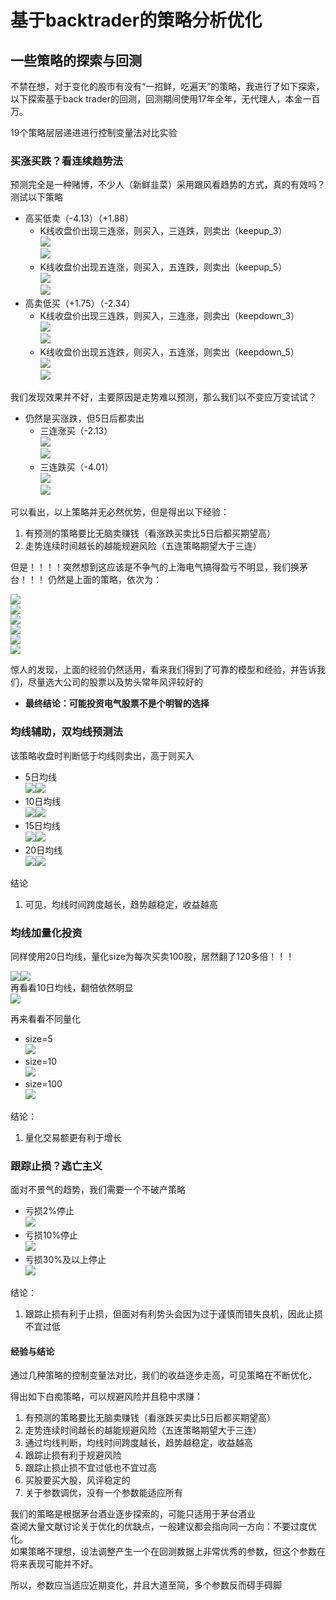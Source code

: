 # 基于backtrader的策略分析优化
## 一些策略的探索与回测
不禁在想，对于变化的股市有没有“一招鲜，吃遍天”的策略，我进行了如下探索，以下探索基于back trader的回测，回测期间使用17年全年，无代理人，本金一百万。

19个策略层层递进进行控制变量法对比实验

### 买涨买跌？看连续趋势法  
   
   预测完全是一种赌博，不少人（新鲜韭菜）采用跟风看趋势的方式，真的有效吗？测试以下策略

* 高买低卖（-4.13）（+1.88）  
    * K线收盘价出现三连涨，则买入，三连跌，则卖出（keepup_3）  
        ![](2020-08-20-23-00-50.png)  
        ![](2020-08-20-23-00-32.png)   
    * K线收盘价出现五连涨，则买入，五连跌，则卖出（keepup_5）  
        ![](2020-08-20-23-04-45.png)  
        ![](2020-08-20-23-04-32.png)  
* 高卖低买（+1.75）（-2.34）  
    * K线收盘价出现三连跌，则买入，三连涨，则卖出（keepdown_3）  
      ![](2020-08-20-22-59-19.png)  
      ![](2020-08-20-22-58-13.png)  
    * K线收盘价出现五连跌，则买入，五连涨，则卖出（keepdown_5）  
      ![](2020-08-20-23-05-27.png)  
      ![](2020-08-20-23-05-07.png)  

我们发现效果并不好，主要原因是走势难以预测，那么我们以不变应万变试试？

* 仍然是买涨跌，但5日后都卖出  
    * 三连涨买（-2.13）  
        ![](2020-08-20-23-06-06.png)  
        ![](2020-08-20-23-05-54.png)  
    * 三连跌买（-4.01）  
        ![](2020-08-20-23-06-44.png)  
        ![](2020-08-20-23-06-33.png)  

可以看出，以上策略并无必然优势，但是得出以下经验：  
1. 有预测的策略要比无脑卖赚钱（看涨跌买卖比5日后都买期望高）
2. 走势连续时间越长的越能规避风险（五连策略期望大于三连）

但是！！！！突然想到这应该是不争气的上海电气搞得盈亏不明显，我们换茅台！！！
仍然是上面的策略，依次为：

![](2020-08-20-23-28-19.png)  
![](2020-08-20-23-29-09.png)   
![](2020-08-20-23-29-20.png)  
![](2020-08-20-23-29-40.png)  
![](2020-08-20-23-30-00.png)  
![](2020-08-20-23-30-19.png)  

惊人的发现，上面的经验仍然适用，看来我们得到了可靠的模型和经验，并告诉我们，尽量选大公司的股票以及势头常年风评较好的

* **最终结论：可能投资电气股票不是个明智的选择**

### 均线辅助，双均线预测法

该策略收盘时判断低于均线则卖出，高于则买入

* 5日均线  
![](2020-08-21-00-03-49.png)![](2020-08-21-00-03-26.png)  
* 10日均线  
![](2020-08-21-00-10-27.png)![](2020-08-21-00-04-31.png)  
* 15日均线  
![](2020-08-21-00-09-11.png)![](2020-08-21-00-09-29.png)  
* 20日均线  
![](2020-08-21-00-11-43.png)![](2020-08-21-00-11-56.png)  

结论
1. 可见，均线时间跨度越长，趋势越稳定，收益越高

### 均线加量化投资
同样使用20日均线，量化size为每次买卖100股，居然翻了120多倍！！！  

![](2020-08-21-00-12-31.png)![](2020-08-21-00-12-43.png)  
再看看10日均线，翻倍依然明显  
![](2020-08-21-01-15-13.png)  

再来看看不同量化

* size=5  
![](2020-08-21-01-13-27.png)
* size=10  
![](2020-08-21-01-13-46.png)
* size=100  
![](2020-08-21-01-17-36.png)

结论：
1. 量化交易额更有利于增长

### 跟踪止损？逃亡主义
面对不景气的趋势，我们需要一个不破产策略

* 亏损2%停止  
![](2020-08-21-01-40-22.png)
* 亏损10%停止  
![](2020-08-21-01-40-53.png)
* 亏损30%及以上停止  
![](2020-08-21-01-34-17.png)
  
结论：  
1. 跟踪止损有利于止损，但面对有利势头会因为过于谨慎而错失良机，因此止损不宜过低

#### 经验与结论

通过几种策略的控制变量法对比，我们的收益逐步走高，可见策略在不断优化，

得出如下白痴策略，可以规避风险并且稳中求赚：

1. 有预测的策略要比无脑卖赚钱（看涨跌买卖比5日后都买期望高）
2. 走势连续时间越长的越能规避风险（五连策略期望大于三连）
3. 通过均线判断，均线时间跨度越长，趋势越稳定，收益越高
4. 跟踪止损有利于规避风险
5. 跟踪止损止损不宜过低也不宜过高
6. 买股要买大股，风评稳定的
7. 关于参数调优，没有一个参数能适应所有
   
我们的策略是根据茅台酒业逐步探索的，可能只适用于茅台酒业  
查阅大量文献讨论关于优化的优缺点，一般建议都会指向同一方向：不要过度优化。  
如果策略不理想，设法调整产生一个在回测数据上非常优秀的参数，但这个参数在将来表现可能并不好。

所以，参数应当适应近期变化，并且大道至简，多个参数反而碍手碍脚